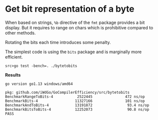 # Get bit representation of a byte

When based on strings, `%b` directive of the `fmt` package provides a bit display.
But it requires to range on chars which is prohibitive compared to other methods.

Rotating the bits each time introduces some penalty.

The simplest code is using the `bits` package and is marginally more efficient.

`src>go test -bench=. ./bytetobits`

**Results**

```
go version go1.13 windows/amd64

pkg: github.com/iWdGo/GoCompilerEfficiency/src/bytetobits
BenchmarkRangeToBits-4           2522445               472 ns/op
BenchmarkBits-4                 11327166               101 ns/op
BenchmarkAndToBits-4            13191872                93.4 ns/op
BenchmarkBitsToBits-4           12252073                90.8 ns/op
PASS
```

 
 
 